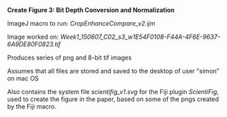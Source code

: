 **Create Figure 3: Bit Depth Conversion and Normalization**

ImageJ macro to run: *CropEnhanceCompare_v2.ijm*

Image worked on: *Week1_150607_C02_s3_w1E54F0108-F44A-4F6E-9637-6A9DE80F0823.tif*

Produces series of png and 8-bit tif images

Assumes that all files are stored and saved to the desktop of user "simon" on mac OS

Also contains the system file *scientifig_v1.svg* for the Fiji plugin *ScientiFig*, 
used to create the figure in the paper, based on some of the pngs created by the Fiji macro.
